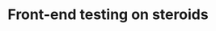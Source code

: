 # Front-end testing on steroids

<!--
simulazione di tutti i casi di errore
controllo dela payload di richiesta
e2e solo per happy path
 -->

